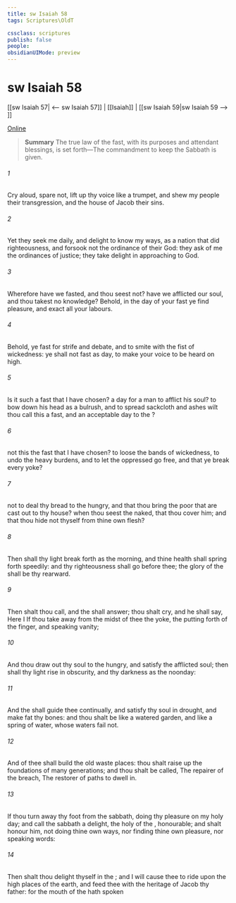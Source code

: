 ```yaml
---
title: sw Isaiah 58
tags: Scriptures\OldT

cssclass: scriptures
publish: false
people:
obsidianUIMode: preview
---
```


# sw Isaiah 58
[[sw Isaiah 57| <-- sw Isaiah 57]] | [[Isaiah]] | [[sw Isaiah 59|sw Isaiah 59 --> ]]

[Online](https://churchofjesuschrist.org/study/scriptures/ot/isa/58?lang=eng)

> __Summary__
The true law of the fast, with its purposes and attendant blessings, is set forth—The commandment to keep the Sabbath is given.

###### 1 
Cry aloud, spare not, lift up thy voice like a trumpet, and shew my people their transgression, and the house of Jacob their sins.

###### 2 
Yet they seek me daily, and delight to know my ways, as a nation that did righteousness, and forsook not the ordinance of their God: they ask of me the ordinances of justice; they take delight in approaching to God.

###### 3 
Wherefore have we fasted,  and thou seest not?  have we afflicted our soul, and thou takest no knowledge? Behold, in the day of your fast ye find pleasure, and exact all your labours.

###### 4 
Behold, ye fast for strife and debate, and to smite with the fist of wickedness: ye shall not fast as  day, to make your voice to be heard on high.

###### 5 
Is it such a fast that I have chosen? a day for a man to afflict his soul?  to bow down his head as a bulrush, and to spread sackcloth and ashes  wilt thou call this a fast, and an acceptable day to the ?

###### 6 
 not this the fast that I have chosen? to loose the bands of wickedness, to undo the heavy burdens, and to let the oppressed go free, and that ye break every yoke?

###### 7 
 not to deal thy bread to the hungry, and that thou bring the poor that are cast out to thy house? when thou seest the naked, that thou cover him; and that thou hide not thyself from thine own flesh?

###### 8 
Then shall thy light break forth as the morning, and thine health shall spring forth speedily: and thy righteousness shall go before thee; the glory of the  shall be thy rearward.

###### 9 
Then shalt thou call, and the  shall answer; thou shalt cry, and he shall say, Here I  If thou take away from the midst of thee the yoke, the putting forth of the finger, and speaking vanity;

###### 10 
And  thou draw out thy soul to the hungry, and satisfy the afflicted soul; then shall thy light rise in obscurity, and thy darkness  as the noonday:

###### 11 
And the  shall guide thee continually, and satisfy thy soul in drought, and make fat thy bones: and thou shalt be like a watered garden, and like a spring of water, whose waters fail not.

###### 12 
And  of thee shall build the old waste places: thou shalt raise up the foundations of many generations; and thou shalt be called, The repairer of the breach, The restorer of paths to dwell in.

###### 13 
If thou turn away thy foot from the sabbath,  doing thy pleasure on my holy day; and call the sabbath a delight, the holy of the , honourable; and shalt honour him, not doing thine own ways, nor finding thine own pleasure, nor speaking  words:

###### 14 
Then shalt thou delight thyself in the ; and I will cause thee to ride upon the high places of the earth, and feed thee with the heritage of Jacob thy father: for the mouth of the  hath spoken 

